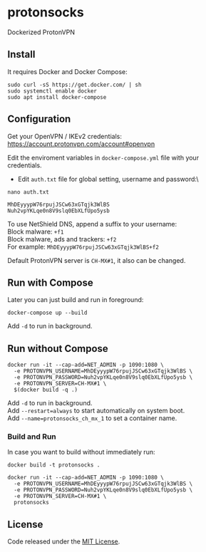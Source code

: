 # protonsocks

Dockerized ProtonVPN

## Install
It requires Docker and Docker Compose:
```
sudo curl -sS https://get.docker.com/ | sh
sudo systemctl enable docker
sudo apt install docker-compose
```

## Configuration
Get your OpenVPN / IKEv2 credentials:\
https://account.protonvpn.com/account#openvpn

Edit the enviroment variables in `docker-compose.yml` file with your credentials.
- Edit `auth.txt` file for global setting, username and password:\
```
nano auth.txt
```
```
MhDEyyypW76rpujJSCw63xGTqjk3WlBS
Nuh2vpYKLqe0n8V9slq0EbXLfUpo5ysb
```


To use NetShield DNS, append a suffix to your username:\
Block malware: `+f1`\
Block malware, ads and trackers: `+f2`\
For example: `MhDEyyypW76rpujJSCw63xGTqjk3WlBS+f2`

Default ProtonVPN server is `CH-MX#1`, it also can be changed.

## Run with Compose
Later you can just build and run in foreground:
```
docker-compose up --build
```
Add `-d` to run in background.

## Run without Compose
```
docker run -it --cap-add=NET_ADMIN -p 1090:1080 \
  -e PROTONVPN_USERNAME=MhDEyyypW76rpujJSCw63xGTqjk3WlBS \
  -e PROTONVPN_PASSWORD=Nuh2vpYKLqe0n8V9slq0EbXLfUpo5ysb \
  -e PROTONVPN_SERVER=CH-MX#1 \
  $(docker build -q .)
```
Add `-d` to run in background.\
Add `--restart=always` to start automatically on system boot.\
Add `--name=protonsocks_ch_mx_1` to set a container name.

### Build and Run
In case you want to build without immediately run:
```
docker build -t protonsocks .

docker run -it --cap-add=NET_ADMIN -p 1090:1080 \
  -e PROTONVPN_USERNAME=MhDEyyypW76rpujJSCw63xGTqjk3WlBS \
  -e PROTONVPN_PASSWORD=Nuh2vpYKLqe0n8V9slq0EbXLfUpo5ysb \
  -e PROTONVPN_SERVER=CH-MX#1 \
  protonsocks
```

## License
Code released under the [MIT License](https://github.com/LuKks/protonsocks/blob/master/LICENSE).
